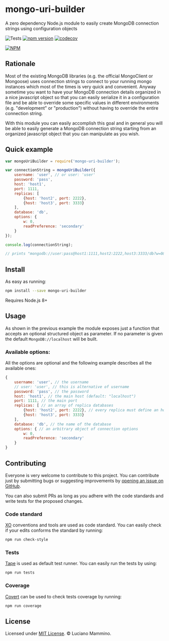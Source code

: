 # mongo-uri-builder

A zero dependency Node.js module to easily create MongoDB connection strings using configuration objects

![Tests](https://github.com/lmammino/mongo-uri-builder/workflows/Tests/badge.svg)
[![npm version](https://badge.fury.io/js/mongo-uri-builder.svg)](http://badge.fury.io/js/mongo-uri-builder)
[![codecov](https://codecov.io/gh/lmammino/mongo-uri-builder/branch/master/graph/badge.svg)](https://codecov.io/gh/lmammino/mongo-uri-builder)

[![NPM](https://nodei.co/npm/mongo-uri-builder.png)](https://nodei.co/npm/mongo-uri-builder/)


## Rationale

Most of the existing MongoDB libraries (e.g. the official MongoClient or Mongoose) uses connection strings to connect to your running mongo instances which most of the times is very quick and convenient.
Anyway sometime you want to have your MongoDB connection details organized in a nice javascript object so that you can easily serialize it in a configuration file and be able to override some specific values in different environments (e.g. "development" or "production") without having to override the entire connection string. 

With this module you can easily accomplish this goal and in general you will be able to easily generate a MongoDB connection string starting from an organized javascript object that you can manipulate as you wish.


## Quick example

```javascript
var mongoUriBuilder = require('mongo-uri-builder');

var connectionString = mongoUriBuilder({
	username: 'user', // or user: 'user'
	password: 'pass',
	host: 'host1',
	port: 1111,
	replicas: [
		{host: 'host2', port: 2222},
		{host: 'host3', port: 3333}
	],
	database: 'db',
	options: {
		w: 0,
		readPreference: 'secondary'
	}
});

console.log(connectionString); 

// prints "mongodb://user:pass@host1:1111,host2:2222,host3:3333/db?w=0&readPreference=secondary"
```


## Install

As easy as running:

```bash
npm install --save mongo-uri-builder
```

Requires Node.js 8+


## Usage

As shown in the previous example the module exposes just a function that accepts an optional structured object as parameter. If no parameter is given the default `MongoDB://localhost` will be built.

### Available options:

All the options are optional and the following example describes all the available ones:

```javascript
{
	username: 'user', // the username
	// user: 'user', // this is alternative of username
	password: 'pass', // the password
	host: 'host1', // the main host (default: "localhost")
	port: 1111, // the main port
	replicas: [ // an array of replica databases
		{host: 'host2', port: 2222}, // every replica must define an host, the port is optional
		{host: 'host3', port: 3333}
	],
	database: 'db', // the name of the database
	options: { // an arbitrary object of connection options
		w: 0,
		readPreference: 'secondary'
	}
}
```

## Contributing

Everyone is very welcome to contribute to this project. You can contribute just by submitting bugs or suggesting improvements by [opening an issue on GitHub](https://github.com/lmammino/mongo-uri-builder/issues).

You can also submit PRs as long as you adhere with the code standards and write tests for the proposed changes.

### Code standard

[XO](https://www.npmjs.com/package/xo) conventions and tools are used as code standard. You can easily check if your edits conforms the standard by running:

```bash
npm run check-style
```

### Tests

[Tape](https://www.npmjs.com/package/tape) is used as default test runner. You can easily run the tests by using:

```bash
npm run tests
```

### Coverage

[Covert](https://www.npmjs.com/package/covert) can be used to check tests coverage by running:

```bash
npm run coverage
```


## License

Licensed under [MIT License](https://github.com/lmammino/mongo-uri-builder/blob/master/LICENSE). © Luciano Mammino.
